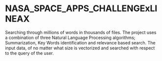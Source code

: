 # NASA_SPACE_APPS_CHALLENGExLINEAX
Searching through millions of words in thousands of files. The project uses a combination of three Natural Language Processing algorithms; Summarization, Key Words identification and relevance based search. The input data, of no matter what size is vectorized and searched with respect to the query of the user.  
